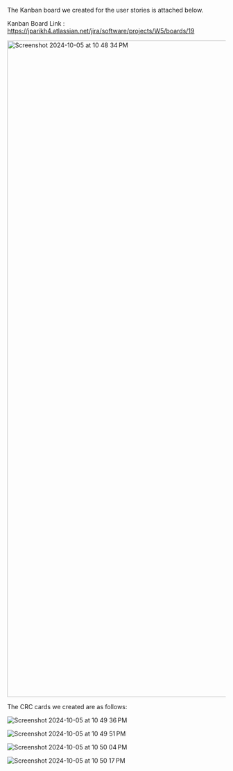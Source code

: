 The Kanban board we created for the user stories is attached below.

Kanban Board Link : https://jparikh4.atlassian.net/jira/software/projects/W5/boards/19


<img width="1512" alt="Screenshot 2024-10-05 at 10 48 34 PM" src="https://github.com/user-attachments/assets/3f2219aa-5409-495b-8c82-0b648940e9b7">


The CRC cards we created are as follows:

![Screenshot 2024-10-05 at 10 49 36 PM](https://github.com/user-attachments/assets/e491664a-3eb0-4bdf-9796-f4c259d5aaf4)


![Screenshot 2024-10-05 at 10 49 51 PM](https://github.com/user-attachments/assets/54b6d61f-8b0a-4ded-93ba-0688c655a8d5)


![Screenshot 2024-10-05 at 10 50 04 PM](https://github.com/user-attachments/assets/04d61106-77b5-4732-8b16-84591009ac5a)


![Screenshot 2024-10-05 at 10 50 17 PM](https://github.com/user-attachments/assets/4a56ec61-b8c8-4a87-9729-b4fde8e84023)


